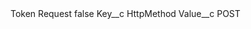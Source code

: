 <?xml version="1.0" encoding="UTF-8"?>
<CustomMetadata xmlns="http://soap.sforce.com/2006/04/metadata" xmlns:xsi="http://www.w3.org/2001/XMLSchema-instance" xmlns:xsd="http://www.w3.org/2001/XMLSchema">
    <label>Token Request</label>
    <protected>false</protected>
    <values>
        <field>Key__c</field>
        <value xsi:type="xsd:string">HttpMethod</value>
    </values>
    <values>
        <field>Value__c</field>
        <value xsi:type="xsd:string">POST</value>
    </values>
</CustomMetadata>
